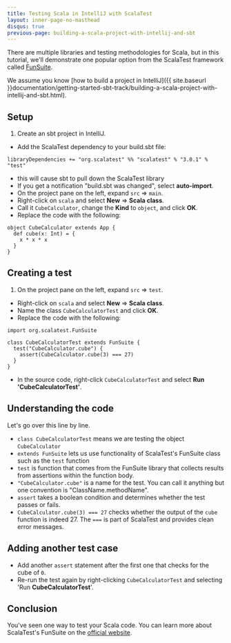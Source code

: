 ```yaml
---
title: Testing Scala in IntelliJ with ScalaTest
layout: inner-page-no-masthead
disqus: true
previous-page: building-a-scala-project-with-intellij-and-sbt
---
```


There are multiple libraries and testing methodologies for Scala,
but in this tutorial, we'll demonstrate one popular option from the ScalaTest framework
called [FunSuite](http://www.scalatest.org/getting_started_with_fun_suite).

We assume you know [how to build a project in IntelliJ]({{ site.baseurl }}documentation/getting-started-sbt-track/building-a-scala-project-with-intellij-and-sbt.html).

## Setup
1. Create an sbt project in IntelliJ.
* Add the ScalaTest dependency to your build.sbt file:
```
libraryDependencies += "org.scalatest" %% "scalatest" % "3.0.1" % "test"
```
* this will cause sbt to pull down the ScalaTest library
* If you get a notification "build.sbt was changed", select **auto-import**.
* On the project pane on the left, expand `src` => `main`.
* Right-click on `scala` and select **New** => **Scala class**.
* Call it `CubeCalculator`, change the **Kind** to `object`, and click **OK**.
* Replace the code with the following:
```tut
object CubeCalculator extends App {
  def cube(x: Int) = {
    x * x * x
  }
}
```

## Creating a test
1. On the project pane on the left, expand `src` => `test`.

* Right-click on `scala` and select **New** => **Scala class**.
* Name the class `CubeCalculatorTest` and click **OK**.
* Replace the code with the following:

```
import org.scalatest.FunSuite

class CubeCalculatorTest extends FunSuite {
  test("CubeCalculator.cube") {
    assert(CubeCalculator.cube(3) === 27)
  }
}
```

* In the source code, right-click `CubeCalculatorTest` and select **Run 'CubeCalculatorTest'**.

## Understanding the code
Let's go over this line by line.

* `class CubeCalculatorTest` means we are testing the object `CubeCalculator`
* `extends FunSuite` lets us use functionality of ScalaTest's FunSuite class
such as the `test` function
* `test` is function that comes from the FunSuite library that collects
results from assertions within the function body.
* `"CubeCalculator.cube"` is a name for the test. You can call it anything but
one convention is "ClassName.methodName".
* `assert` takes a boolean condition and determines whether the test passes or fails.
* `CubeCalculator.cube(3) === 27` checks whether the output of the `cube` function is
indeed 27. The `===` is part of ScalaTest and provides clean error messages.

## Adding another test case

* Add another `assert` statement after the first one that checks for the cube
of `0`.
* Re-run the test again by right-clicking `CubeCalculatorTest` and selecting
'Run **CubeCalculatorTest**'.

## Conclusion
You've seen one way to test your Scala code. You can learn more about
ScalaTest's FunSuite on the [official website](http://www.scalatest.org/getting_started_with_fun_suite).
